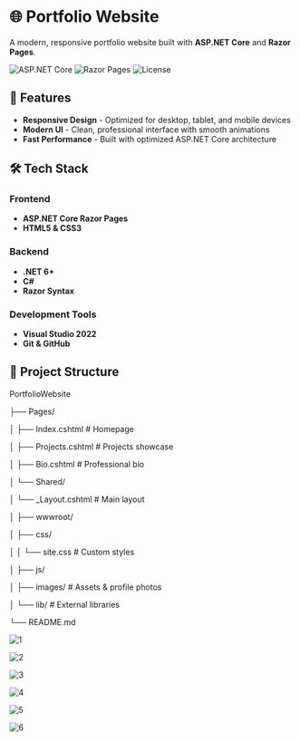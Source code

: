 # 🌐 Portfolio Website

A modern, responsive portfolio website built with **ASP.NET Core** and **Razor Pages**.

![ASP.NET Core](https://img.shields.io/badge/ASP.NET_Core-6.0%2B-512BD4?logo=dotnet)
![Razor Pages](https://img.shields.io/badge/Razor_Pages-C%23%20%7C%20HTML%20%7C%20CSS-512BD4)
![License](https://img.shields.io/badge/License-MIT-green)

## 🚀 Features

- **Responsive Design** - Optimized for desktop, tablet, and mobile devices
- **Modern UI** - Clean, professional interface with smooth animations
- **Fast Performance** - Built with optimized ASP.NET Core architecture

## 🛠️ Tech Stack

### Frontend
- **ASP.NET Core Razor Pages**
- **HTML5 & CSS3**

### Backend
- **.NET 6+**
- **C#** 
- **Razor Syntax**

### Development Tools
- **Visual Studio 2022**
- **Git & GitHub**

## 📁 Project Structure

PortfolioWebsite

├── Pages/

│ ├── Index.cshtml # Homepage

│ ├── Projects.cshtml # Projects showcase

│ ├── Bio.cshtml # Professional bio

│ └── Shared/

│ └── _Layout.cshtml # Main layout

│ ├── wwwroot/

│ ├── css/

│ │ └── site.css # Custom styles

│ ├── js/

│ ├── images/ # Assets & profile photos

│ └── lib/ # External libraries

└── README.md

![1](https://github.com/user-attachments/assets/35185511-b518-4ef6-9245-9d822039d646)

![2](https://github.com/user-attachments/assets/0a3bf51c-288d-4506-9379-df5e84a89ddd)

![3](https://github.com/user-attachments/assets/42d04963-f54d-43b5-b458-214608caa2ae)

![4](https://github.com/user-attachments/assets/e17d3e0b-4d3a-43dc-8869-6be504fafa57)

![5](https://github.com/user-attachments/assets/1740cb7f-3a66-4a92-a51a-afb95fb3bddf)

![6](https://github.com/user-attachments/assets/ed9be3cf-0bda-4e89-8bc4-934a321edbf1)

